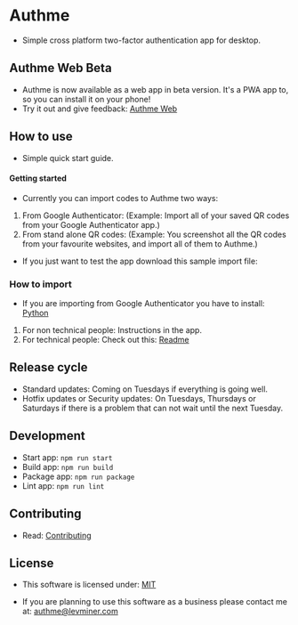 # Authme

-   Simple cross platform two-factor authentication app for desktop.

## Authme Web Beta

-   Authme is now available as a web app in beta version. It's a PWA app to, so you can install it on your phone!
-   Try it out and give feedback: [Authme Web](https://github.com/levminer/authme-web)

## How to use

-   Simple quick start guide.

#### Getting started

-   Currently you can import codes to Authme two ways:

1. From Google Authenticator: (Example: Import all of your saved QR codes from your Google Authenticator app.)
1. From stand alone QR codes: (Example: You screenshot all the QR codes from your favourite websites, and import all of them to Authme.)

- If you just want to test the app download this sample import file: 

### How to import

-   If you are importing from Google Authenticator you have to install: [Python](https://www.python.org/downloads/)

1.  For non technical people: Instructions in the app.
1.  For technical people: Check out this: [Readme](https://github.com/Levminer/authme/blob/main/extract/README.md)

## Release cycle

-   Standard updates: Coming on Tuesdays if everything is going well.
-   Hotfix updates or Security updates: On Tuesdays, Thursdays or Saturdays if there is a problem that can not wait until the next Tuesday.

## Development

-   Start app: `npm run start`
-   Build app: `npm run build`
-   Package app: `npm run package`
-   Lint app: `npm run lint`

## Contributing

-   Read: [Contributing](https://github.com/Levminer/authme/blob/main/.github/CONTRIBUTING.md)

## License

-   This software is licensed under: [MIT](https://github.com/Levminer/authme/blob/main/LICENSE.md)

-   If you are planning to use this software as a business please contact me at: <authme@levminer.com>
